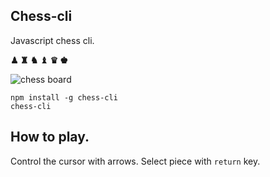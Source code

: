 ## Chess-cli

Javascript chess cli.

__♟ ♜ ♞ ♝ ♛ ♚__ 

![chess board](https://user-images.githubusercontent.com/15270736/200165619-38aa138e-e29e-4422-8ba2-03205a9f2627.png)

```
npm install -g chess-cli
chess-cli
```

## How to play.

Control the cursor with arrows. Select piece with `return` key.


